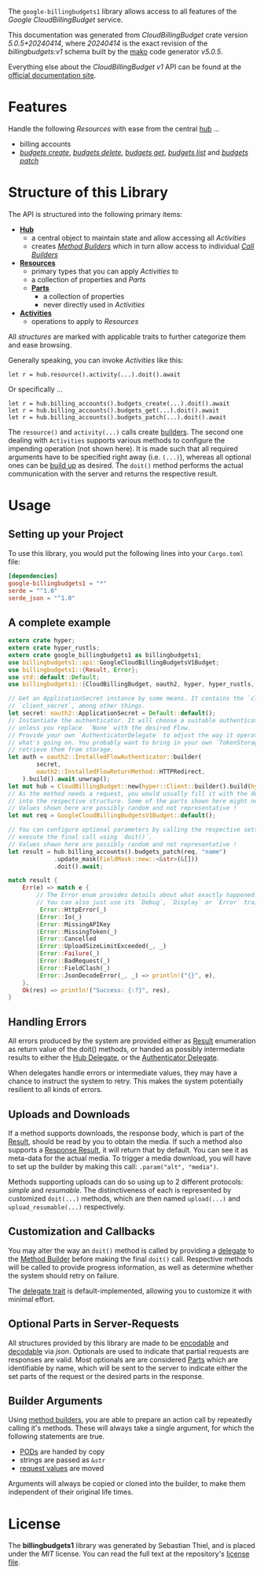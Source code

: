 <!---
DO NOT EDIT !
This file was generated automatically from 'src/generator/templates/api/README.md.mako'
DO NOT EDIT !
-->
The `google-billingbudgets1` library allows access to all features of the *Google CloudBillingBudget* service.

This documentation was generated from *CloudBillingBudget* crate version *5.0.5+20240414*, where *20240414* is the exact revision of the *billingbudgets:v1* schema built by the [mako](http://www.makotemplates.org/) code generator *v5.0.5*.

Everything else about the *CloudBillingBudget* *v1* API can be found at the
[official documentation site](https://cloud.google.com/billing/docs/how-to/budget-api-overview).
# Features

Handle the following *Resources* with ease from the central [hub](https://docs.rs/google-billingbudgets1/5.0.5+20240414/google_billingbudgets1/CloudBillingBudget) ... 

* billing accounts
 * [*budgets create*](https://docs.rs/google-billingbudgets1/5.0.5+20240414/google_billingbudgets1/api::BillingAccountBudgetCreateCall), [*budgets delete*](https://docs.rs/google-billingbudgets1/5.0.5+20240414/google_billingbudgets1/api::BillingAccountBudgetDeleteCall), [*budgets get*](https://docs.rs/google-billingbudgets1/5.0.5+20240414/google_billingbudgets1/api::BillingAccountBudgetGetCall), [*budgets list*](https://docs.rs/google-billingbudgets1/5.0.5+20240414/google_billingbudgets1/api::BillingAccountBudgetListCall) and [*budgets patch*](https://docs.rs/google-billingbudgets1/5.0.5+20240414/google_billingbudgets1/api::BillingAccountBudgetPatchCall)




# Structure of this Library

The API is structured into the following primary items:

* **[Hub](https://docs.rs/google-billingbudgets1/5.0.5+20240414/google_billingbudgets1/CloudBillingBudget)**
    * a central object to maintain state and allow accessing all *Activities*
    * creates [*Method Builders*](https://docs.rs/google-billingbudgets1/5.0.5+20240414/google_billingbudgets1/client::MethodsBuilder) which in turn
      allow access to individual [*Call Builders*](https://docs.rs/google-billingbudgets1/5.0.5+20240414/google_billingbudgets1/client::CallBuilder)
* **[Resources](https://docs.rs/google-billingbudgets1/5.0.5+20240414/google_billingbudgets1/client::Resource)**
    * primary types that you can apply *Activities* to
    * a collection of properties and *Parts*
    * **[Parts](https://docs.rs/google-billingbudgets1/5.0.5+20240414/google_billingbudgets1/client::Part)**
        * a collection of properties
        * never directly used in *Activities*
* **[Activities](https://docs.rs/google-billingbudgets1/5.0.5+20240414/google_billingbudgets1/client::CallBuilder)**
    * operations to apply to *Resources*

All *structures* are marked with applicable traits to further categorize them and ease browsing.

Generally speaking, you can invoke *Activities* like this:

```Rust,ignore
let r = hub.resource().activity(...).doit().await
```

Or specifically ...

```ignore
let r = hub.billing_accounts().budgets_create(...).doit().await
let r = hub.billing_accounts().budgets_get(...).doit().await
let r = hub.billing_accounts().budgets_patch(...).doit().await
```

The `resource()` and `activity(...)` calls create [builders][builder-pattern]. The second one dealing with `Activities` 
supports various methods to configure the impending operation (not shown here). It is made such that all required arguments have to be 
specified right away (i.e. `(...)`), whereas all optional ones can be [build up][builder-pattern] as desired.
The `doit()` method performs the actual communication with the server and returns the respective result.

# Usage

## Setting up your Project

To use this library, you would put the following lines into your `Cargo.toml` file:

```toml
[dependencies]
google-billingbudgets1 = "*"
serde = "^1.0"
serde_json = "^1.0"
```

## A complete example

```Rust
extern crate hyper;
extern crate hyper_rustls;
extern crate google_billingbudgets1 as billingbudgets1;
use billingbudgets1::api::GoogleCloudBillingBudgetsV1Budget;
use billingbudgets1::{Result, Error};
use std::default::Default;
use billingbudgets1::{CloudBillingBudget, oauth2, hyper, hyper_rustls, chrono, FieldMask};

// Get an ApplicationSecret instance by some means. It contains the `client_id` and 
// `client_secret`, among other things.
let secret: oauth2::ApplicationSecret = Default::default();
// Instantiate the authenticator. It will choose a suitable authentication flow for you, 
// unless you replace  `None` with the desired Flow.
// Provide your own `AuthenticatorDelegate` to adjust the way it operates and get feedback about 
// what's going on. You probably want to bring in your own `TokenStorage` to persist tokens and
// retrieve them from storage.
let auth = oauth2::InstalledFlowAuthenticator::builder(
        secret,
        oauth2::InstalledFlowReturnMethod::HTTPRedirect,
    ).build().await.unwrap();
let mut hub = CloudBillingBudget::new(hyper::Client::builder().build(hyper_rustls::HttpsConnectorBuilder::new().with_native_roots().unwrap().https_or_http().enable_http1().build()), auth);
// As the method needs a request, you would usually fill it with the desired information
// into the respective structure. Some of the parts shown here might not be applicable !
// Values shown here are possibly random and not representative !
let mut req = GoogleCloudBillingBudgetsV1Budget::default();

// You can configure optional parameters by calling the respective setters at will, and
// execute the final call using `doit()`.
// Values shown here are possibly random and not representative !
let result = hub.billing_accounts().budgets_patch(req, "name")
             .update_mask(FieldMask::new::<&str>(&[]))
             .doit().await;

match result {
    Err(e) => match e {
        // The Error enum provides details about what exactly happened.
        // You can also just use its `Debug`, `Display` or `Error` traits
         Error::HttpError(_)
        |Error::Io(_)
        |Error::MissingAPIKey
        |Error::MissingToken(_)
        |Error::Cancelled
        |Error::UploadSizeLimitExceeded(_, _)
        |Error::Failure(_)
        |Error::BadRequest(_)
        |Error::FieldClash(_)
        |Error::JsonDecodeError(_, _) => println!("{}", e),
    },
    Ok(res) => println!("Success: {:?}", res),
}

```
## Handling Errors

All errors produced by the system are provided either as [Result](https://docs.rs/google-billingbudgets1/5.0.5+20240414/google_billingbudgets1/client::Result) enumeration as return value of
the doit() methods, or handed as possibly intermediate results to either the 
[Hub Delegate](https://docs.rs/google-billingbudgets1/5.0.5+20240414/google_billingbudgets1/client::Delegate), or the [Authenticator Delegate](https://docs.rs/yup-oauth2/*/yup_oauth2/trait.AuthenticatorDelegate.html).

When delegates handle errors or intermediate values, they may have a chance to instruct the system to retry. This 
makes the system potentially resilient to all kinds of errors.

## Uploads and Downloads
If a method supports downloads, the response body, which is part of the [Result](https://docs.rs/google-billingbudgets1/5.0.5+20240414/google_billingbudgets1/client::Result), should be
read by you to obtain the media.
If such a method also supports a [Response Result](https://docs.rs/google-billingbudgets1/5.0.5+20240414/google_billingbudgets1/client::ResponseResult), it will return that by default.
You can see it as meta-data for the actual media. To trigger a media download, you will have to set up the builder by making
this call: `.param("alt", "media")`.

Methods supporting uploads can do so using up to 2 different protocols: 
*simple* and *resumable*. The distinctiveness of each is represented by customized 
`doit(...)` methods, which are then named `upload(...)` and `upload_resumable(...)` respectively.

## Customization and Callbacks

You may alter the way an `doit()` method is called by providing a [delegate](https://docs.rs/google-billingbudgets1/5.0.5+20240414/google_billingbudgets1/client::Delegate) to the 
[Method Builder](https://docs.rs/google-billingbudgets1/5.0.5+20240414/google_billingbudgets1/client::CallBuilder) before making the final `doit()` call. 
Respective methods will be called to provide progress information, as well as determine whether the system should 
retry on failure.

The [delegate trait](https://docs.rs/google-billingbudgets1/5.0.5+20240414/google_billingbudgets1/client::Delegate) is default-implemented, allowing you to customize it with minimal effort.

## Optional Parts in Server-Requests

All structures provided by this library are made to be [encodable](https://docs.rs/google-billingbudgets1/5.0.5+20240414/google_billingbudgets1/client::RequestValue) and 
[decodable](https://docs.rs/google-billingbudgets1/5.0.5+20240414/google_billingbudgets1/client::ResponseResult) via *json*. Optionals are used to indicate that partial requests are responses 
are valid.
Most optionals are are considered [Parts](https://docs.rs/google-billingbudgets1/5.0.5+20240414/google_billingbudgets1/client::Part) which are identifiable by name, which will be sent to 
the server to indicate either the set parts of the request or the desired parts in the response.

## Builder Arguments

Using [method builders](https://docs.rs/google-billingbudgets1/5.0.5+20240414/google_billingbudgets1/client::CallBuilder), you are able to prepare an action call by repeatedly calling it's methods.
These will always take a single argument, for which the following statements are true.

* [PODs][wiki-pod] are handed by copy
* strings are passed as `&str`
* [request values](https://docs.rs/google-billingbudgets1/5.0.5+20240414/google_billingbudgets1/client::RequestValue) are moved

Arguments will always be copied or cloned into the builder, to make them independent of their original life times.

[wiki-pod]: http://en.wikipedia.org/wiki/Plain_old_data_structure
[builder-pattern]: http://en.wikipedia.org/wiki/Builder_pattern
[google-go-api]: https://github.com/google/google-api-go-client

# License
The **billingbudgets1** library was generated by Sebastian Thiel, and is placed 
under the *MIT* license.
You can read the full text at the repository's [license file][repo-license].

[repo-license]: https://github.com/Byron/google-apis-rsblob/main/LICENSE.md

